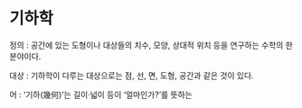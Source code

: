 # 기하학 

정의 : 공간에 있는 도형이나 대상들의 치수, 모양, 상대적 위치 등을 연구하는 수학의 한 분야이다. 

대상 : 기하학이 다루는 대상으로는 점, 선, 면, 도형, 공간과 같은 것이 있다.

어 : ‘기하(幾何)’는 길이·넓이 등이 ‘얼마인가?’를 뜻하는 
